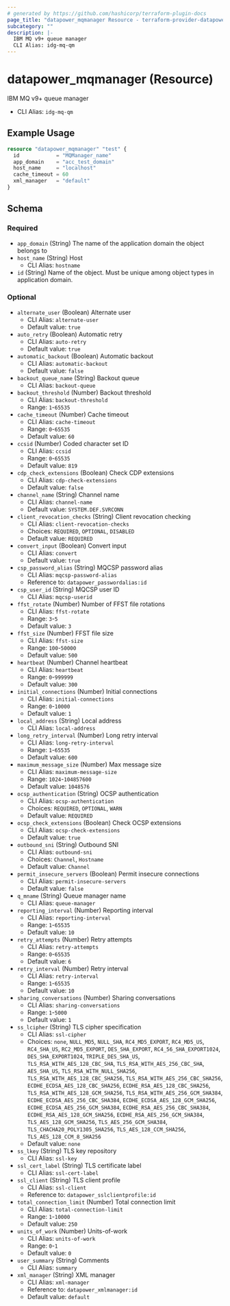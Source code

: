 ```yaml
---
# generated by https://github.com/hashicorp/terraform-plugin-docs
page_title: "datapower_mqmanager Resource - terraform-provider-datapower"
subcategory: ""
description: |-
  IBM MQ v9+ queue manager
  CLI Alias: idg-mq-qm
---
```


# datapower_mqmanager (Resource)

IBM MQ v9+ queue manager
  - CLI Alias: `idg-mq-qm`

## Example Usage

```terraform
resource "datapower_mqmanager" "test" {
  id            = "MQManager_name"
  app_domain    = "acc_test_domain"
  host_name     = "localhost"
  cache_timeout = 60
  xml_manager   = "default"
}
```

<!-- schema generated by tfplugindocs -->
## Schema

### Required

- `app_domain` (String) The name of the application domain the object belongs to
- `host_name` (String) Host
  - CLI Alias: `hostname`
- `id` (String) Name of the object. Must be unique among object types in application domain.

### Optional

- `alternate_user` (Boolean) Alternate user
  - CLI Alias: `alternate-user`
  - Default value: `true`
- `auto_retry` (Boolean) Automatic retry
  - CLI Alias: `auto-retry`
  - Default value: `true`
- `automatic_backout` (Boolean) Automatic backout
  - CLI Alias: `automatic-backout`
  - Default value: `false`
- `backout_queue_name` (String) Backout queue
  - CLI Alias: `backout-queue`
- `backout_threshold` (Number) Backout threshold
  - CLI Alias: `backout-threshold`
  - Range: `1`-`65535`
- `cache_timeout` (Number) Cache timeout
  - CLI Alias: `cache-timeout`
  - Range: `0`-`65535`
  - Default value: `60`
- `ccsid` (Number) Coded character set ID
  - CLI Alias: `ccsid`
  - Range: `0`-`65535`
  - Default value: `819`
- `cdp_check_extensions` (Boolean) Check CDP extensions
  - CLI Alias: `cdp-check-extensions`
  - Default value: `false`
- `channel_name` (String) Channel name
  - CLI Alias: `channel-name`
  - Default value: `SYSTEM.DEF.SVRCONN`
- `client_revocation_checks` (String) Client revocation checking
  - CLI Alias: `client-revocation-checks`
  - Choices: `REQUIRED`, `OPTIONAL`, `DISABLED`
  - Default value: `REQUIRED`
- `convert_input` (Boolean) Convert input
  - CLI Alias: `convert`
  - Default value: `true`
- `csp_password_alias` (String) MQCSP password alias
  - CLI Alias: `mqcsp-password-alias`
  - Reference to: `datapower_passwordalias:id`
- `csp_user_id` (String) MQCSP user ID
  - CLI Alias: `mqcsp-userid`
- `ffst_rotate` (Number) Number of FFST file rotations
  - CLI Alias: `ffst-rotate`
  - Range: `3`-`5`
  - Default value: `3`
- `ffst_size` (Number) FFST file size
  - CLI Alias: `ffst-size`
  - Range: `100`-`50000`
  - Default value: `500`
- `heartbeat` (Number) Channel heartbeat
  - CLI Alias: `heartbeat`
  - Range: `0`-`999999`
  - Default value: `300`
- `initial_connections` (Number) Initial connections
  - CLI Alias: `initial-connections`
  - Range: `0`-`10000`
  - Default value: `1`
- `local_address` (String) Local address
  - CLI Alias: `local-address`
- `long_retry_interval` (Number) Long retry interval
  - CLI Alias: `long-retry-interval`
  - Range: `1`-`65535`
  - Default value: `600`
- `maximum_message_size` (Number) Max message size
  - CLI Alias: `maximum-message-size`
  - Range: `1024`-`104857600`
  - Default value: `1048576`
- `ocsp_authentication` (String) OCSP authentication
  - CLI Alias: `ocsp-authentication`
  - Choices: `REQUIRED`, `OPTIONAL`, `WARN`
  - Default value: `REQUIRED`
- `ocsp_check_extensions` (Boolean) Check OCSP extensions
  - CLI Alias: `ocsp-check-extensions`
  - Default value: `true`
- `outbound_sni` (String) Outbound SNI
  - CLI Alias: `outbound-sni`
  - Choices: `Channel`, `Hostname`
  - Default value: `Channel`
- `permit_insecure_servers` (Boolean) Permit insecure connections
  - CLI Alias: `permit-insecure-servers`
  - Default value: `false`
- `q_mname` (String) Queue manager name
  - CLI Alias: `queue-manager`
- `reporting_interval` (Number) Reporting interval
  - CLI Alias: `reporting-interval`
  - Range: `1`-`65535`
  - Default value: `10`
- `retry_attempts` (Number) Retry attempts
  - CLI Alias: `retry-attempts`
  - Range: `0`-`65535`
  - Default value: `6`
- `retry_interval` (Number) Retry interval
  - CLI Alias: `retry-interval`
  - Range: `1`-`65535`
  - Default value: `10`
- `sharing_conversations` (Number) Sharing conversations
  - CLI Alias: `sharing-conversations`
  - Range: `1`-`5000`
  - Default value: `1`
- `ss_lcipher` (String) TLS cipher specification
  - CLI Alias: `ssl-cipher`
  - Choices: `none`, `NULL_MD5`, `NULL_SHA`, `RC4_MD5_EXPORT`, `RC4_MD5_US`, `RC4_SHA_US`, `RC2_MD5_EXPORT`, `DES_SHA_EXPORT`, `RC4_56_SHA_EXPORT1024`, `DES_SHA_EXPORT1024`, `TRIPLE_DES_SHA_US`, `TLS_RSA_WITH_AES_128_CBC_SHA`, `TLS_RSA_WITH_AES_256_CBC_SHA`, `AES_SHA_US`, `TLS_RSA_WITH_NULL_SHA256`, `TLS_RSA_WITH_AES_128_CBC_SHA256`, `TLS_RSA_WITH_AES_256_CBC_SHA256`, `ECDHE_ECDSA_AES_128_CBC_SHA256`, `ECDHE_RSA_AES_128_CBC_SHA256`, `TLS_RSA_WITH_AES_128_GCM_SHA256`, `TLS_RSA_WITH_AES_256_GCM_SHA384`, `ECDHE_ECDSA_AES_256_CBC_SHA384`, `ECDHE_ECDSA_AES_128_GCM_SHA256`, `ECDHE_ECDSA_AES_256_GCM_SHA384`, `ECDHE_RSA_AES_256_CBC_SHA384`, `ECDHE_RSA_AES_128_GCM_SHA256`, `ECDHE_RSA_AES_256_GCM_SHA384`, `TLS_AES_128_GCM_SHA256`, `TLS_AES_256_GCM_SHA384`, `TLS_CHACHA20_POLY1305_SHA256`, `TLS_AES_128_CCM_SHA256`, `TLS_AES_128_CCM_8_SHA256`
  - Default value: `none`
- `ss_lkey` (String) TLS key repository
  - CLI Alias: `ssl-key`
- `ssl_cert_label` (String) TLS certificate label
  - CLI Alias: `ssl-cert-label`
- `ssl_client` (String) TLS client profile
  - CLI Alias: `ssl-client`
  - Reference to: `datapower_sslclientprofile:id`
- `total_connection_limit` (Number) Total connection limit
  - CLI Alias: `total-connection-limit`
  - Range: `1`-`10000`
  - Default value: `250`
- `units_of_work` (Number) Units-of-work
  - CLI Alias: `units-of-work`
  - Range: `0`-`1`
  - Default value: `0`
- `user_summary` (String) Comments
  - CLI Alias: `summary`
- `xml_manager` (String) XML manager
  - CLI Alias: `xml-manager`
  - Reference to: `datapower_xmlmanager:id`
  - Default value: `default`
